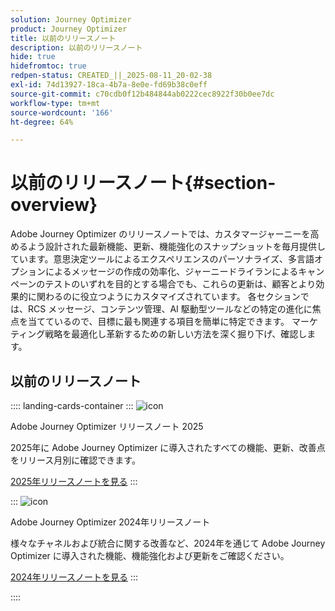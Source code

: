 ```yaml
---
solution: Journey Optimizer
product: Journey Optimizer
title: 以前のリリースノート
description: 以前のリリースノート
hide: true
hidefromtoc: true
redpen-status: CREATED_||_2025-08-11_20-02-38
exl-id: 74d13927-18ca-4b7a-8e0e-fd69b38c0eff
source-git-commit: c70cdb0f12b484844ab0222cec8922f30b0ee7dc
workflow-type: tm+mt
source-wordcount: '166'
ht-degree: 64%

---
```


# 以前のリリースノート{#section-overview}

Adobe Journey Optimizer のリリースノートでは、カスタマージャーニーを高めるよう設計された最新機能、更新、機能強化のスナップショットを毎月提供しています。意思決定ツールによるエクスペリエンスのパーソナライズ、多言語オプションによるメッセージの作成の効率化、ジャーニードライランによるキャンペーンのテストのいずれを目的とする場合でも、これらの更新は、顧客とより効果的に関わるのに役立つようにカスタマイズされています。 各セクションでは、RCS メッセージ、コンテンツ管理、AI 駆動型ツールなどの特定の進化に焦点を当てているので、目標に最も関連する項目を簡単に特定できます。 マーケティング戦略を最適化し革新するための新しい方法を深く掘り下げ、確認します。

## 以前のリリースノート

:::: landing-cards-container
:::
![icon](https://cdn.experienceleague.adobe.com/icons/list-check.svg)

Adobe Journey Optimizer リリースノート 2025

2025年に Adobe Journey Optimizer に導入されたすべての機能、更新、改善点をリリース月別に確認できます。

[2025年リリースノートを見る](../using/rn/release-notes-2025.md)
:::

:::
![icon](https://cdn.experienceleague.adobe.com/icons/list-check.svg)

Adobe Journey Optimizer 2024年リリースノート

様々なチャネルおよび統合に関する改善など、2024年を通じて Adobe Journey Optimizer に導入された機能、機能強化および更新をご確認ください。

[2024年リリースノートを見る](../using/rn/release-notes-2024.md)
:::

::::

